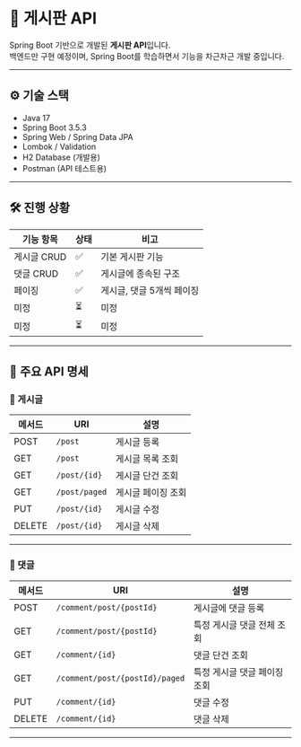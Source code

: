 # 📘 게시판 API

Spring Boot 기반으로 개발된 **게시판 API**입니다.  
백엔드만 구현 예정이며, Spring Boot를 학습하면서 기능을 차근차근 개발 중입니다.

---

## ⚙️ 기술 스택

- Java 17
- Spring Boot 3.5.3
- Spring Web / Spring Data JPA
- Lombok / Validation
- H2 Database (개발용)
- Postman (API 테스트용)

---

## 🛠️ 진행 상황

| 기능 항목 | 상태 | 비고 |
|-----------|------|------|
| 게시글 CRUD | ✅ | 기본 게시판 기능 |
| 댓글 CRUD | ✅ | 게시글에 종속된 구조 |
| 페이징 | ✅ | 게시글, 댓글 5개씩 페이징 |
| 미정 | ⏳ | 미정 |
| 미정 | ⏳ | 미정 |

---

## 🔗 주요 API 명세

### 📄 게시글

| 메서드 | URI            | 설명             |
|--------|----------------|------------------|
| POST   | `/post`        | 게시글 등록      |
| GET    | `/post`        | 게시글 목록 조회 |
| GET    | `/post/{id}`   | 게시글 단건 조회 |
| GET    | `/post/paged`  | 게시글 페이징 조회 |
| PUT    | `/post/{id}`   | 게시글 수정      |
| DELETE | `/post/{id}`   | 게시글 삭제      |

---

### 💬 댓글

| 메서드 | URI                      | 설명                         |
|--------|--------------------------|------------------------------|
| POST   | `/comment/post/{postId}` | 게시글에 댓글 등록           |
| GET    | `/comment/post/{postId}` | 특정 게시글 댓글 전체 조회   |
| GET    | `/comment/{id}`          | 댓글 단건 조회               |
| GET    | `/comment/post/{postId}/paged` | 특정 게시글 댓글 페이징 조회   |
| PUT    | `/comment/{id}`          | 댓글 수정                    |
| DELETE | `/comment/{id}`          | 댓글 삭제                    |

---
